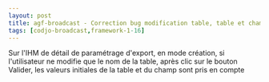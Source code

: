 ```yaml
---
layout: post
title: agf-broadcast - Correction bug modification table, table et champs initiaux pris en compte
tags: [codjo-broadcast,framework-1-16]
---
```

Sur l'IHM de détail de paramétrage d'export, en mode création, si l'utilisateur ne modifie que le nom de la table, après clic sur le bouton Valider, les valeurs initiales de la table et du champ sont pris en compte